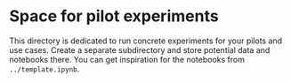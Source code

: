 # Space for pilot experiments
This directory is dedicated to run concrete experiments for your pilots and use cases. Create a separate subdirectory and store potential data and notebooks there. You can get inspiration for the notebooks from `../template.ipynb`.